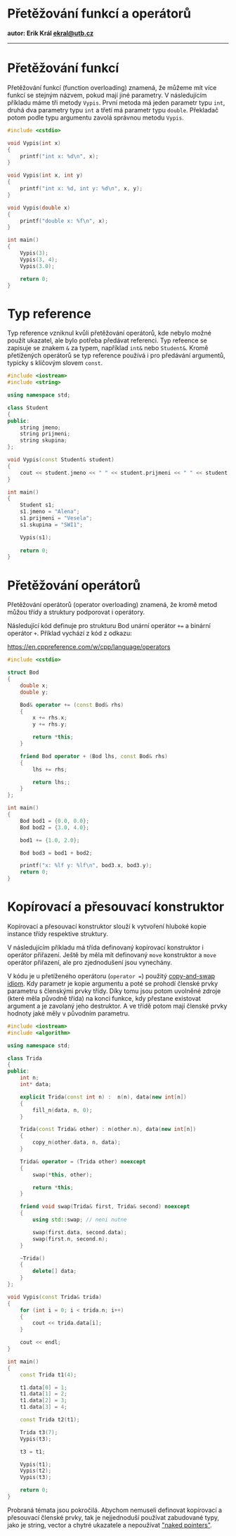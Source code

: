 # Přetěžování funkcí a operátorů

**autor: Erik Král ekral@utb.cz**

---

# Přetěžování funkcí

Přetěžování funkcí (function overloading) znamená, že můžeme mít více funkcí se stejným názvem, pokud mají jiné parametry. V následujícím příkladu máme tři metody `Vypis`. První metoda má jeden parametr typu `int`, druhá dva parametry typu `int` a třetí má parametr typu `double`. Překladač potom podle typu argumentu zavolá správnou metodu `Vypis`.

```cpp
#include <cstdio>

void Vypis(int x)
{
    printf("int x: %d\n", x);
}

void Vypis(int x, int y)
{
    printf("int x: %d, int y: %d\n", x, y);
}

void Vypis(double x)
{
    printf("double x: %f\n", x);
}

int main()
{
    Vypis(3);
    Vypis(3, 4);
    Vypis(3.0);

    return 0;
}
```

# Typ reference

Typ reference vzniknul kvůli přetěžování operátorů, kde nebylo možné použít ukazatel, ale bylo potřeba předávat referenci. Typ refeence se zapisuje se znakem `&` za typem, například `int&` nebo `Student&`. Kromě přetížených operátorů se typ reference používá i pro předávání argumentů, typicky s klíčovým slovem `const`.

```cpp
#include <iostream>
#include <string>

using namespace std;

class Student
{
public:
    string jmeno;
    string prijmeni;
    string skupina;
};

void Vypis(const Student& student)
{
    cout << student.jmeno << " " << student.prijmeni << " " << student.skupina << endl;
}

int main()
{
    Student s1;
    s1.jmeno = "Alena";
    s1.prijmeni = "Vesela";
    s1.skupina = "SWI1";

    Vypis(s1);
    
    return 0;
}
```

# Přetěžování operátorů

Přetěžování operátorů (operator overloading) znamená, že kromě metod můžou třídy a struktury podporovat i operátory.

Následující kód definuje pro strukturu Bod unární operátor `+=` a binární operátor `+`. Příklad vychází z kód z odkazu:

https://en.cppreference.com/w/cpp/language/operators

```cpp
#include <cstdio>

struct Bod
{
    double x;
    double y;

    Bod& operator += (const Bod& rhs)
    {
        x += rhs.x;
        y += rhs.y;

        return *this;
    }

    friend Bod operator + (Bod lhs, const Bod& rhs)
    {
        lhs += rhs;

        return lhs;;
    }
};

int main()
{
    Bod bod1 = {0.0, 0.0};
    Bod bod2 = {3.0, 4.0};

    bod1 += {1.0, 2.0};

    Bod bod3 = bod1 + bod2;

    printf("x: %lf y: %lf\n", bod3.x, bod3.y);
    return 0;
}
```

# Kopírovací a přesouvací konstruktor

Kopírovací a přesouvací konstruktor slouží k vytvoření hluboké kopie instance třídy respektive struktury.

V následujícím příkladu má třída definovaný kopírovací konstruktor i operátor přiřazení. Ještě by měla mít definovaný `move` konstruktor a `move` operátor přiřazení, ale pro zjednodušení jsou vynechány.

V kódu je u přetíženého operátoru (`operator =`) použitý [copy-and-swap idiom](https://stackoverflow.com/questions/3279543/what-is-the-copy-and-swap-idiom). Kdy parametr je kopie argumentu a poté se prohodí členské prvky parametru s členskými prvky třídy. Díky tomu jsou potom uvolněné zdroje (které měla původně třída) na konci funkce, kdy přestane existovat argument a je zavolaný jeho destruktor. A ve třídě potom mají členské prvky hodnoty jaké měly v původním parametru.

```cpp
#include <iostream>
#include <algorithm>

using namespace std;

class Trida
{
public:
    int n;
    int* data;

    explicit Trida(const int n) :  n(n), data(new int[n])
    {
        fill_n(data, n, 0);
    }

    Trida(const Trida& other) : n(other.n), data(new int[n])
    {
        copy_n(other.data, n, data);
    }

    Trida& operator = (Trida other) noexcept
    {
        swap(*this, other);

        return *this;
    }

    friend void swap(Trida& first, Trida& second) noexcept
    {
        using std::swap; // neni nutne

        swap(first.data, second.data);
        swap(first.n, second.n);
    }

    ~Trida()
    {
        delete[] data;
    }
};

void Vypis(const Trida& trida)
{
    for (int i = 0; i < trida.n; i++)
    {
        cout << trida.data[i];
    }

    cout << endl;
}

int main()
{
    const Trida t1(4);

    t1.data[0] = 1;
    t1.data[1] = 2;
    t1.data[2] = 3;
    t1.data[3] = 4;

    const Trida t2(t1);

    Trida t3(7);
    Vypis(t3);

    t3 = t1;

    Vypis(t1);
    Vypis(t2);
    Vypis(t3);

    return 0;
}
```

Probraná témata jsou pokročilá. Abychom nemuseli definovat kopírovací a přesouvací členské prvky, tak je nejjednoduší používat zabudované typy, jako je string, vector a chytré ukazatele a nepoužívat ["naked pointers"](https://stackoverflow.com/questions/9299489/whats-a-naked-pointer).